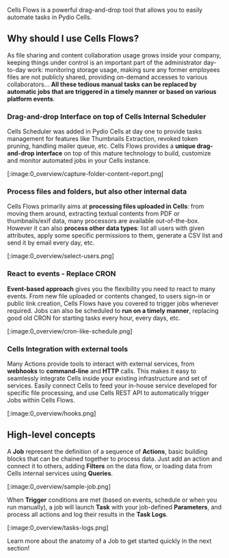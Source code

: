 Cells Flows is a powerful drag-and-drop tool that allows you to easily automate tasks in Pydio Cells.

## Why should I use Cells Flows? 

As file sharing and content collaboration usage grows inside your company, keeping things under control is an important part of the  administrator day-to-day work: monitoring storage usage, making sure any former employees files are not publicly shared, providing on-demand accesses to various collaborators... **All these tedious manual tasks can be replaced by automatic jobs that are triggered in a timely manner or based on various platform events**.

### Drag-and-drop Interface on top of Cells Internal Scheduler

Cells Scheduler was added in Pydio Cells at day one to provide tasks management for features like Thumbnails Extraction, revoked token pruning, handling mailer queue, etc. Cells Flows provides a **unique drag-and-drop interface** on top of this mature technology to build, customize and monitor automated jobs in your Cells instance.

[:image:0_overview/capture-folder-content-report.png]

### Process files and folders, but also other internal data

Cells Flows primarily aims at **processing files uploaded in Cells**: from moving them around, extracting textual contents from PDF or thumbnails/exif data, many processors are available out-of-the-box. However it can also **process other data types**: list all users with given attributes, apply some specific permissions to them, generate a CSV list and send it by email every day, etc.

[:image:0_overview/select-users.png]

### React to events - Replace CRON

**Event-based approach** gives you the flexibility you need to react to many events. From new file uploaded or contents changed, to users sign-in or public link creation, Cells Flows have you covered to trigger jobs whenever required.  Jobs can also be scheduled to **run on a timely manner**, replacing good old CRON for starting tasks every hour, every days, etc.

[:image:0_overview/cron-like-schedule.png]

### Cells Integration with external tools

Many Actions provide tools to interact with external services, from **webhooks** to **command-line** and **HTTP** calls. This makes
it easy to seamlessly integrate Cells inside your existing infrastructure and set of services. Easily connect Cells to feed your in-house service developed for specific file processing, and use Cells REST API to automatically trigger Jobs within Cells Flows. 

[:image:0_overview/hooks.png]

## High-level concepts

A **Job** represent the definition of a sequence of **Actions**, basic building blocks that can be chained together to process data. Just add an action and connect it to others, adding **Filters** on the data flow, or loading data from Cells internal services using **Queries**. 

[:image:0_overview/sample-job.png]

When **Trigger** conditions are met (based on events, schedule or when you run manually), a job will launch **Task** with your job-defined **Parameters**, and process all actions and log their results in the **Task Logs**.

[:image:0_overview/tasks-logs.png]

Learn more about the anatomy of a Job to get started quickly in the next section!